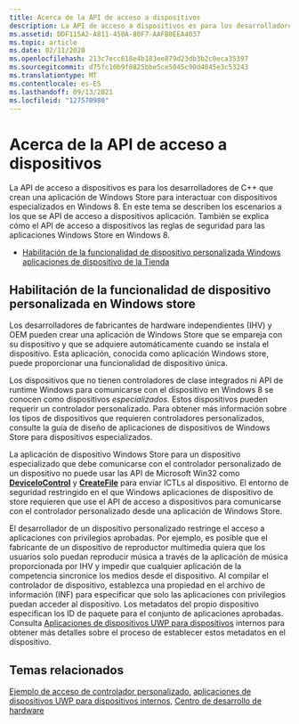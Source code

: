 ```yaml
---
title: Acerca de la API de acceso a dispositivos
description: La API de acceso a dispositivos es para los desarrolladores de C++ que crean una aplicación de Windows Store para interactuar con dispositivos especializados en Windows 8.
ms.assetid: DDF115A2-A811-450A-80F7-AAFB0EEA4037
ms.topic: article
ms.date: 02/11/2020
ms.openlocfilehash: 213c7ecc618e4b183ee879d23db3b2c0eca35397
ms.sourcegitcommit: d75fc10b9f0825bbe5ce5045c90d4045e3c53243
ms.translationtype: MT
ms.contentlocale: es-ES
ms.lasthandoff: 09/13/2021
ms.locfileid: "127570980"
---
```

# <a name="about-the-device-access-api"></a>Acerca de la API de acceso a dispositivos

La API de acceso a dispositivos es para los desarrolladores de C++ que crean una aplicación de Windows Store para interactuar con dispositivos especializados en Windows 8. En este tema se describen los escenarios a los que se API de acceso a dispositivos aplicación. También se explica cómo el API de acceso a dispositivos las reglas de seguridad para las aplicaciones Windows Store en Windows 8.

- [Habilitación de la funcionalidad de dispositivo personalizada Windows aplicaciones de dispositivo de la Tienda](#enabling-custom-device-functionality-in-windows-store-device-apps)

## <a name="enabling-custom-device-functionality-in-windows-store-device-apps"></a>Habilitación de la funcionalidad de dispositivo personalizada en Windows store

Los desarrolladores de fabricantes de hardware independientes (IHV) y OEM pueden crear una aplicación de Windows Store que se empareja con su dispositivo y que se adquiere automáticamente cuando se instala el dispositivo. Esta aplicación, conocida como aplicación Windows store, puede proporcionar una funcionalidad de dispositivo única.

Los dispositivos que no tienen controladores de clase integrados ni API de runtime Windows para comunicarse con el dispositivo en Windows 8 se conocen como dispositivos *especializados.* Estos dispositivos pueden requerir un controlador personalizado. Para obtener más información sobre los tipos de dispositivos que requieren controladores personalizados, consulte la guía de diseño de aplicaciones de dispositivos de Windows Store para dispositivos especializados.

La aplicación de dispositivo Windows Store para un dispositivo especializado que debe comunicarse con el controlador personalizado de un dispositivo no puede usar las API de Microsoft Win32 como [**DeviceIoControl**](/windows/win32/api/ioapiset/nf-ioapiset-deviceiocontrol) y [**CreateFile**](/windows/win32/api/fileapi/nf-fileapi-createfilea) para enviar ICTLs al dispositivo. El entorno de seguridad restringido en el que Windows aplicaciones de dispositivo de store requieren que use el API de acceso a dispositivos para comunicarse con el controlador personalizado desde una aplicación de Windows Store.

El desarrollador de un dispositivo personalizado restringe el acceso a aplicaciones con privilegios aprobadas. Por ejemplo, es posible que el fabricante de un dispositivo de reproductor multimedia quiera que los usuarios solo puedan reproducir música a través de la aplicación de música proporcionada por IHV y impedir que cualquier aplicación de la competencia sincronice los medios desde el dispositivo. Al compilar el controlador de dispositivo, establezca una propiedad en el archivo de información (INF) para especificar que solo las aplicaciones con privilegios puedan acceder al dispositivo. Los metadatos del propio dispositivo especifican los ID de paquete para el conjunto de aplicaciones aprobadas. Consulta [Aplicaciones de dispositivos UWP para dispositivos](/windows-hardware/drivers/devapps/uwp-device-apps-for-specialized-devices) internos para obtener más detalles sobre el proceso de establecer estos metadatos en el dispositivo.

## <a name="related-topics"></a>Temas relacionados

[Ejemplo de acceso de controlador personalizado,](https://github.com/microsoftarchive/msdn-code-gallery-microsoft/tree/411c271e537727d737a53fa2cbe99eaecac00cc0/Official%20Windows%20Platform%20Sample/Custom%20driver%20access%20sample) [aplicaciones de dispositivos UWP para dispositivos internos,](/windows-hardware/drivers/devapps/uwp-device-apps-for-specialized-devices) [Centro de desarrollo de hardware](/windows-hardware/drivers/)